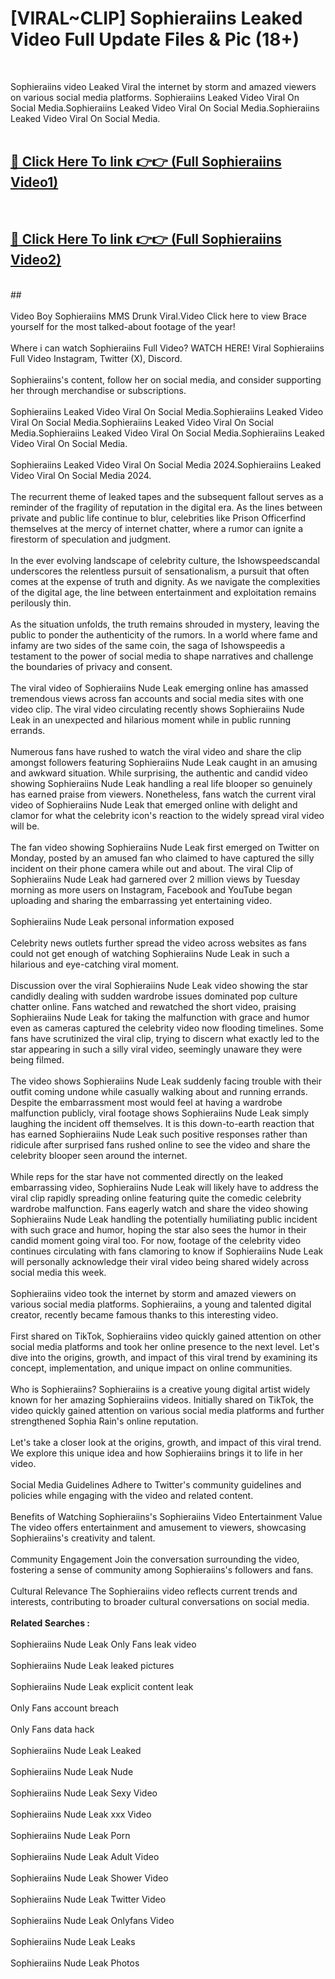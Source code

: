 # [VIRAL~CLIP] Sophieraiins Leaked Video Full Update Files & Pic (18+) <br>
<br>

Sophieraiins video Leaked Viral the internet by storm and amazed viewers on various social media platforms. Sophieraiins Leaked Video Viral On Social Media.Sophieraiins Leaked Video Viral On Social Media.Sophieraiins Leaked Video Viral On Social Media.<br>
 <br>

##  <a href="https://play.trustnlinepharmacy.us?title=Full Sophieraiins&ref=git">🔴 Click Here To link 👉👉 (Full Sophieraiins Video1)</a><br>
  <br>

##  <a href="https://play.trustnlinepharmacy.us?title=Full Sophieraiins&ref=git">🔴 Click Here To link 👉👉 (Full Sophieraiins Video2)</a><br>
  <br>
  ##


  <br>

  <br>
Video Boy Sophieraiins MMS Drunk Viral.Video Click here to view Brace yourself for the most talked-about footage of the year!
<br><br>
Where i can watch Sophieraiins Full Video? WATCH HERE! Viral Sophieraiins Full Video Instagram, Twitter (X), Discord.
<br><br>
Sophieraiins's content, follow her on social media, and consider supporting her through merchandise or subscriptions.
<br><br>
Sophieraiins Leaked Video Viral On Social Media.Sophieraiins Leaked Video Viral On Social Media.Sophieraiins Leaked Video Viral On Social Media.Sophieraiins Leaked Video Viral On Social Media.Sophieraiins Leaked Video Viral On Social Media.
<br><br>
Sophieraiins Leaked Video Viral On Social Media 2024.Sophieraiins Leaked Video Viral On Social Media 2024.
<br><br>
The recurrent theme of leaked tapes and the subsequent fallout serves as a reminder of the fragility of reputation in the digital era. As the lines between private and public life continue to blur, celebrities like Prison Officerfind themselves at the mercy of internet chatter, where a rumor can ignite a firestorm of speculation and judgment.
<br><br>
In the ever evolving landscape of celebrity culture, the Ishowspeedscandal underscores the relentless pursuit of sensationalism, a pursuit that often comes at the expense of truth and dignity. As we navigate the complexities of the digital age, the line between entertainment and exploitation remains perilously thin.
<br><br>
As the situation unfolds, the truth remains shrouded in mystery, leaving the public to ponder the authenticity of the rumors. In a world where fame and infamy are two sides of the same coin, the saga of Ishowspeedis a testament to the power of social media to shape narratives and challenge the boundaries of privacy and consent.
<br><br>
The viral video of Sophieraiins Nude Leak emerging online has amassed tremendous views across fan accounts and social media sites with one video clip. The viral video circulating recently shows Sophieraiins Nude Leak in an unexpected and hilarious moment while in public running errands.
<br><br>
Numerous fans have rushed to watch the viral video and share the clip amongst followers featuring Sophieraiins Nude Leak caught in an amusing and awkward situation. While surprising, the authentic and candid video showing Sophieraiins Nude Leak handling a real life blooper so genuinely has earned praise from viewers. Nonetheless, fans watch the current viral video of Sophieraiins Nude Leak that emerged online with delight and clamor for what the celebrity icon's reaction to the widely spread viral video will be.
<br><br>
The fan video showing Sophieraiins Nude Leak first emerged on Twitter on Monday, posted by an amused fan who claimed to have captured the silly incident on their phone camera while out and about. The viral Clip of Sophieraiins Nude Leak had garnered over 2 million views by Tuesday morning as more users on Instagram, Facebook and YouTube began uploading and sharing the embarrassing yet entertaining video.
<br><br>
Sophieraiins Nude Leak personal information exposed
<br><br>
Celebrity news outlets further spread the video across websites as fans could not get enough of watching Sophieraiins Nude Leak in such a hilarious and eye-catching viral moment.
<br><br>
Discussion over the viral Sophieraiins Nude Leak video showing the star candidly dealing with sudden wardrobe issues dominated pop culture chatter online. Fans watched and rewatched the short video, praising Sophieraiins Nude Leak for taking the malfunction with grace and humor even as cameras captured the celebrity video now flooding timelines. Some fans have scrutinized the viral clip, trying to discern what exactly led to the star appearing in such a silly viral video, seemingly unaware they were being filmed.
<br><br>
The video shows Sophieraiins Nude Leak suddenly facing trouble with their outfit coming undone while casually walking about and running errands. Despite the embarrassment most would feel at having a wardrobe malfunction publicly, viral footage shows Sophieraiins Nude Leak simply laughing the incident off themselves. It is this down-to-earth reaction that has earned Sophieraiins Nude Leak such positive responses rather than ridicule after surprised fans rushed online to see the video and share the celebrity blooper seen around the internet.
<br><br>
While reps for the star have not commented directly on the leaked embarrassing video, Sophieraiins Nude Leak will likely have to address the viral clip rapidly spreading online featuring quite the comedic celebrity wardrobe malfunction. Fans eagerly watch and share the video showing Sophieraiins Nude Leak handling the potentially humiliating public incident with such grace and humor, hoping the star also sees the humor in their candid moment going viral too. For now, footage of the celebrity video continues circulating with fans clamoring to know if Sophieraiins Nude Leak will personally acknowledge their viral video being shared widely across social media this week.
<br><br>
Sophieraiins video took the internet by storm and amazed viewers on various social media platforms. Sophieraiins, a young and talented digital creator, recently became famous thanks to this interesting video.
<br><br>
First shared on TikTok, Sophieraiins video quickly gained attention on other social media platforms and took her online presence to the next level. Let's dive into the origins, growth, and impact of this viral trend by examining its concept, implementation, and unique impact on online communities.
<br><br>
Who is Sophieraiins? Sophieraiins is a creative young digital artist widely known for her amazing Sophieraiins videos. Initially shared on TikTok, the video quickly gained attention on various social media platforms and further strengthened Sophia Rain's online reputation.
<br><br>
Let's take a closer look at the origins, growth, and impact of this viral trend. We explore this unique idea and how Sophieraiins brings it to life in her video.
<br><br>
Social Media Guidelines Adhere to Twitter's community guidelines and policies while engaging with the video and related content.
<br><br>
Benefits of Watching Sophieraiins's Sophieraiins Video Entertainment Value The video offers entertainment and amusement to viewers, showcasing Sophieraiins's creativity and talent.
<br><br>
Community Engagement Join the conversation surrounding the video, fostering a sense of community among Sophieraiins's followers and fans.
<br><br>
Cultural Relevance The Sophieraiins video reflects current trends and interests, contributing to broader cultural conversations on social media.
<br><br>
<strong>Related Searches :</strong>
<br><br>
Sophieraiins Nude Leak Only Fans leak video
<br><br>
Sophieraiins Nude Leak leaked pictures
<br><br>
Sophieraiins Nude Leak explicit content leak
<br><br>
Only Fans account breach
<br><br>
Only Fans data hack
<br><br>
Sophieraiins Nude Leak Leaked
<br><br>
Sophieraiins Nude Leak Nude
<br><br>
Sophieraiins Nude Leak Sexy Video
<br><br>
Sophieraiins Nude Leak xxx Video
<br><br>
Sophieraiins Nude Leak Porn
<br><br>
Sophieraiins Nude Leak Adult Video
<br><br>
Sophieraiins Nude Leak Shower Video
<br><br>
Sophieraiins Nude Leak Twitter Video
<br><br>
Sophieraiins Nude Leak Onlyfans Video
<br><br>
Sophieraiins Nude Leak Leaks
<br><br>
Sophieraiins Nude Leak Photos